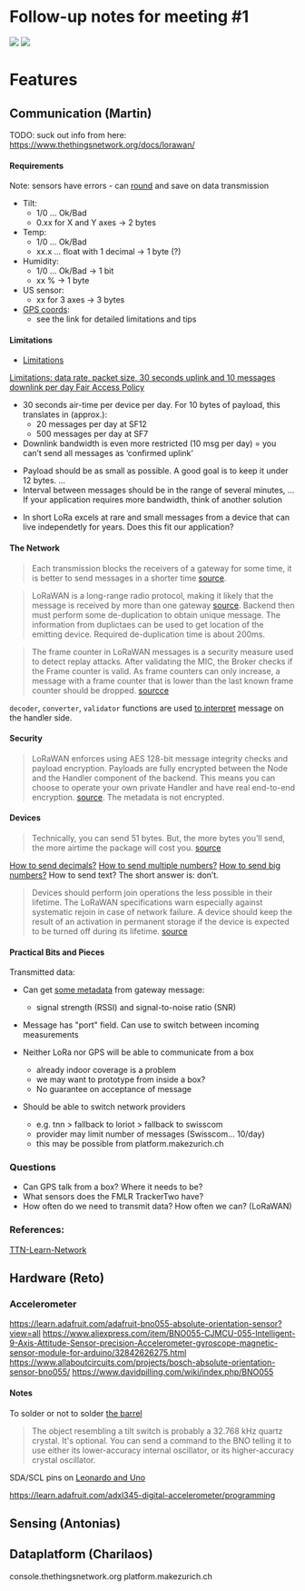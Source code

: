 # Follow-up notes for meeting #1

![](meeting1a.jpg)
![](meeting1b.jpg)

# Features

## Communication (Martin)

TODO: suck out info from here: https://www.thethingsnetwork.org/docs/lorawan/

#### Requirements
Note: sensors have errors - can [round](https://www.thethingsnetwork.org/docs/devices/bytes.html#2-round) and save on data transmission
+ Tilt: 
  + 1/0 ... Ok/Bad
  + 0.xx for X and Y axes -> 2 bytes
+ Temp:
  + 1/0 ... Ok/Bad
  + xx.x ... float with 1 decimal -> 1 byte (?)
+ Humidity:
  + 1/0 ... Ok/Bad -> 1 bit
  + xx %  -> 1 byte
+ US sensor:
  + xx for 3 axes -> 3 bytes
+ [GPS coords](https://www.thethingsnetwork.org/forum/t/best-practices-when-sending-gps-location-data/1242):
  + see the link for detailed limitations and tips

#### Limitations
+ [Limitations](https://www.thethingsnetwork.org/docs/lorawan/limitations.html)

[Limitations: data rate, packet size, 30 seconds uplink and 10 messages downlink per day Fair Access Policy](https://www.thethingsnetwork.org/forum/t/limitations-data-rate-packet-size-30-seconds-uplink-and-10-messages-downlink-per-day-fair-access-policy/1300)
  + 30 seconds air-time per device per day. For 10 bytes of payload, this translates in (approx.):
    + 20 messages per day at SF12
    + 500 messages per day at SF7
  + Downlink bandwidth is even more restricted (10 msg per day) = you can’t send all messages as ‘confirmed uplink’
  - Payload should be as small as possible. A good goal is to keep it under 12 bytes. ...
  - Interval between messages should be in the range of several minutes, ...
If your application requires more bandwidth, think of another solution
  + In short LoRa excels at rare and small messages from a device that can live independetly for years. Does this fit our application?
  
#### The Network
> Each transmission blocks the receivers of a gateway for some time, it is better to send messages in a shorter time [source](https://www.thethingsnetwork.org/docs/network/architecture.html#downlink-configuration-router).

> LoRaWAN is a long-range radio protocol, making it likely that the message is received by more than one gateway [source](https://www.thethingsnetwork.org/docs/network/architecture.html#de-duplication-broker). Backend then must perform some de-duplication to obtain unique message. The information from duplictaes can be used to get location of the emitting device. Required de-duplication time is about 200ms.

> The frame counter in LoRaWAN messages is a security measure used to detect replay attacks. After validating the MIC, the Broker checks if the Frame counter is valid. As frame counters can only increase, a message with a frame counter that is lower than the last known frame counter should be dropped. [sourcce](https://www.thethingsnetwork.org/docs/network/architecture.html#frame-counter-check-broker)

`decoder`, `converter`, `validator` functions are used [to interpret](https://www.thethingsnetwork.org/docs/network/architecture.html#payload-conversion-handler) message on the handler side.

#### Security
> LoRaWAN enforces using AES 128-bit message integrity checks and payload encryption. Payloads are fully encrypted between the Node and the Handler component of the backend. This means you can choose to operate your own private Handler and have real end-to-end encryption. [source](https://www.thethingsnetwork.org/docs/network/security.html). The metadata is not encrypted.

#### Devices

> Technically, you can send 51 bytes. But, the more bytes you’ll send, the more airtime the package will cost you. [source](https://www.thethingsnetwork.org/docs/devices/bytes.html#how-many-bytes-can-i-send)

[How to send decimals?](https://www.thethingsnetwork.org/docs/devices/bytes.html#how-to-send-decimals)
[How to send multiple numbers?](https://www.thethingsnetwork.org/docs/devices/bytes.html#how-to-send-multiple-numbers)
[How to send big numbers?](https://www.thethingsnetwork.org/docs/devices/bytes.html#how-to-send-big-numbers)
How to send text? The short answer is: don’t.


> Devices should perform join operations the less possible in their lifetime. The LoRaWAN specifications warn especially against systematic rejoin in case of network failure. A device should keep the result of an activation in permanent storage if the device is expected to be turned off during its lifetime. [source](https://www.thethingsnetwork.org/docs/devices/bestpractices.html#otaa-best-practices)


#### Practical Bits and Pieces


Transmitted data:
  + Can get [some metadata](https://www.thethingsnetwork.org/docs/network/architecture.html#gateway-protocol-translation-routerbridge) from gateway message:
    + signal strength (RSSI) and signal-to-noise ratio (SNR)
  + Message has "port" field. Can use to switch between incoming measurements
  
  
+ Neither LoRa nor GPS will be able to communicate from a box
  + already indoor coverage is a problem
  + we may want to prototype from inside a box?
  + No guarantee on acceptance of message

+ Should be able to switch network providers
  + e.g. tnn > fallback to loriot > fallback to swisscom
  + provider may limit number of messages (Swisscom... 10/day)
  + this may be possible from platform.makezurich.ch
  
### Questions
+ Can GPS talk from a box? Where it needs to be?
+ What sensors does the FMLR TrackerTwo have?
+ How often do we need to transmit data? How often we can? (LoRaWAN)

### References:

[TTN-Learn-Network](https://www.thethingsnetwork.org/docs/network/architecture.html)

## Hardware (Reto)

### Accelerometer
https://learn.adafruit.com/adafruit-bno055-absolute-orientation-sensor?view=all
https://www.aliexpress.com/item/BNO055-CJMCU-055-Intelligent-9-Axis-Attitude-Sensor-precision-Accelerometer-gyroscope-magnetic-sensor-module-for-arduino/32842626275.html
https://www.allaboutcircuits.com/projects/bosch-absolute-orientation-sensor-bno055/
https://www.davidpilling.com/wiki/index.php/BNO055


#### Notes
To solder or not to solder [the barrel](https://forums.adafruit.com/viewtopic.php?f=19&t=118110)
> The object resembling a tilt switch is probably a 32.768 kHz quartz crystal. It's optional. You can send a command to the BNO telling it to use either its lower-accuracy internal oscillator, or its higher-accuracy crystal oscillator.

SDA/SCL pins on [Leonardo and Uno](https://arduino.stackexchange.com/a/160)

https://learn.adafruit.com/adxl345-digital-accelerometer/programming


## Sensing (Antonias)

## Dataplatform (Charilaos)

console.thethingsnetwork.org
platform.makezurich.ch